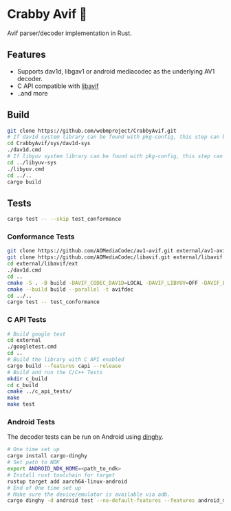 # Crabby Avif 🦀

Avif parser/decoder implementation in Rust.

## Features
 * Supports dav1d, libgav1 or android mediacodec as the underlying AV1 decoder.
 * C API compatible with [libavif](https://github.com/aomediacodec/libavif)
 * ..and more

## Build

```sh
git clone https://github.com/webmproject/CrabbyAvif.git
# If dav1d system library can be found with pkg-config, this step can be skipped.
cd CrabbyAvif/sys/dav1d-sys
./dav1d.cmd
# If libyuv system library can be found with pkg-config, this step can be skipped.
cd ../libyuv-sys
./libyuv.cmd
cd ../..
cargo build
```

## Tests

```sh
cargo test -- --skip test_conformance
```

### Conformance Tests

```sh
git clone https://github.com/AOMediaCodec/av1-avif.git external/av1-avif
git clone https://github.com/AOMediaCodec/libavif.git external/libavif
cd external/libavif/ext
./dav1d.cmd
cd ..
cmake -S . -B build -DAVIF_CODEC_DAV1D=LOCAL -DAVIF_LIBYUV=OFF -DAVIF_BUILD_APPS=ON
cmake --build build --parallel -t avifdec
cd ../..
cargo test -- test_conformance
```

### C API Tests

```sh
# Build google test
cd external
./googletest.cmd
cd ..
# Build the library with C API enabled
cargo build --features capi --release
# Build and run the C/C++ Tests
mkdir c_build
cd c_build
cmake ../c_api_tests/
make
make test
```

### Android Tests

The decoder tests can be run on Android using [dinghy](https://crates.io/crates/cargo-dinghy).

```sh
# One time set up
cargo install cargo-dinghy
# Set path to NDK
export ANDROID_NDK_HOME=<path_to_ndk>
# Install rust toolchain for target
rustup target add aarch64-linux-android
# End of One time set up
# Make sure the device/emulator is available via adb.
cargo dinghy -d android test --no-default-features --features android_mediacodec,libyuv --target aarch64-linux-android --test decoder_tests
```

